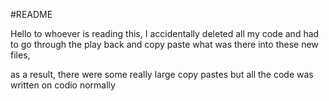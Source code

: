 #README

Hello to whoever is reading this, I accidentally deleted all my code and had to go through the play back and copy paste what was there into these new files, 

as a result, there were some really large copy pastes but all the code was written on codio normally

